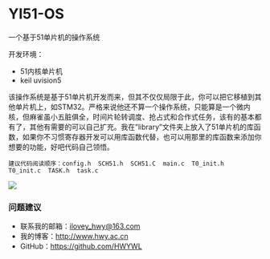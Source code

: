 # YI51-OS
一个基于51单片机的操作系统

开发环境：
- 51内核单片机
- keil uvision5

该操作系统是基于51单片机开发而来，但其不仅仅局限于此，你可以把它移植到其他单片机上，如STM32。严格来说他还不算一个操作系统，只能算是一个微内核，但麻雀虽小五脏俱全，时间片轮转调度、抢占式和合作式任务，该有的基本都有了，其他有需要的可以自己扩充。我在”library”文件夹上放入了51单片机的库函数，如果你不习惯寄存器开发可以用库函数代替，也可以用那里的库函数来添加你想要的功能，好吧代码自己领悟。

	建议代码阅读顺序：config.h  SCH51.h  SCH51.C  main.c  T0_init.h  T0_init.c  TASK.h  task.c 

![](https://i.imgur.com/AsybWIK.jpg)

### 问题建议

- 联系我的邮箱：ilovey_hwy@163.com
- 我的博客：http://www.hwy.ac.cn
- GitHub：https://github.com/HWYWL
